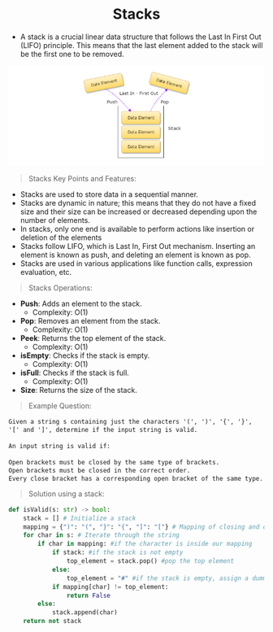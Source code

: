 <h1 align="center">Stacks</h1>

- A stack is a crucial linear data structure that follows the Last In First Out (LIFO) principle. This means that the last element added to the stack will be the first one to be removed.

<img src="../../assets/Stacks.png"/>

> Stacks Key Points and Features:

- Stacks are used to store data in a sequential manner.
- Stacks are dynamic in nature; this means that they do not have a fixed size and their size can be increased or decreased depending upon the number of elements.
- In stacks, only one end is available to perform actions like insertion or deletion of the elements
- Stacks follow LIFO, which is Last In, First Out mechanism. Inserting an element is known as push, and deleting an element is known as pop.
- Stacks are used in various applications like function calls, expression evaluation, etc.

> Stacks Operations:

- **Push**: Adds an element to the stack.
  - Complexity: O(1)
- **Pop**: Removes an element from the stack.
  - Complexity: O(1)
- **Peek**: Returns the top element of the stack.
  - Complexity: O(1)
- **isEmpty**: Checks if the stack is empty.
  - Complexity: O(1)
- **isFull**: Checks if the stack is full.
  - Complexity: O(1)
- **Size**: Returns the size of the stack.

>Example Question:


```
Given a string s containing just the characters '(', ')', '{', '}', '[' and ']', determine if the input string is valid.

An input string is valid if:

Open brackets must be closed by the same type of brackets.
Open brackets must be closed in the correct order.
Every close bracket has a corresponding open bracket of the same type.

```	

> Solution using a stack:

```python
def isValid(s: str) -> bool:
    stack = [] # Initialize a stack
    mapping = {")": "(", "}": "{", "]": "["} # Mapping of closing and opening brackets
    for char in s: # Iterate through the string
        if char in mapping: #if the character is inside our mapping
            if stack: #if the stack is not empty
                top_element = stack.pop() #pop the top element
            else:
                top_element = "#" #if the stack is empty, assign a dummy value
            if mapping[char] != top_element:
                return False
        else:
            stack.append(char)
    return not stack
```

